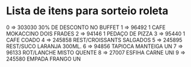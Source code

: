 # Lista de itens para sorteio roleta #

0 => 303030	30% DE DESCONTO NO BUFFET
1 => 96492	1 CAFE MOKACCINO DOIS FRADES
2 => 94146	1 PEDAÇO DE PIZZA
3 => 95440	1 CAFE COADO
4 => 245858	REST/CROISSANTS SALGADOS
5 => 245895	REST/SUCO LARANJA 300ML.
6 => 94856	TAPIOCA MANTEIGA UN
7 => 96133	ROT/LANCHE MISTO QUENTE 
8 => 27007	ESFIHA CARNE UNI
9 => 245580	EMPADA FRANGO UN